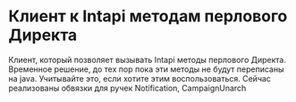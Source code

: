 Клиент к Intapi методам перлового Директа
======

Клиент, который позволяет вызывать Intapi методы перлового Директа.
Временное решение, до тех пор пока эти методы не будут переписаны на java.
Учитывайте это, если хотите этим воспользоваться.
Сейчас реализованы обвязки для ручек Notification, CampaignUnarch
